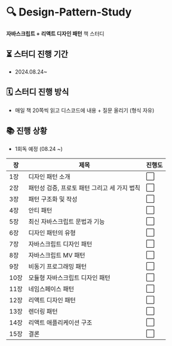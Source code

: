# 🔍 Design-Pattern-Study
**자바스크립트 + 리액트 디자인 패턴** 책 스터디

## ⏳ 스터디 진행 기간
- 2024.08.24~

## 🗓️ 스터디 진행 방식
- 매일 책 20쪽씩 읽고 디스코드에 내용 + 질문 올리기 (형식 자유)

## 📚 진행 상황
- 1회독 예정 (08.24 ~) 

| 장 | 제목 | 진행도                |
|------|-------|--------------------|
| 1장 | 디자인 패턴 소개 | :white_large_square: |
| 2장 | 패턴성 검증, 프로토 패턴 그리고 세 가지 법칙 | :white_large_square: |
| 3장 | 패턴 구조화 및 작성 | :white_large_square: |
| 4장 | 안티 패턴 | :white_large_square: |
| 5장 | 최신 자바스크립트 문법과 기능 | :white_large_square: |
| 6장 | 디자인 패턴의 유형 | :white_large_square: |
| 7장 | 자바스크립트 디자인 패턴 | :white_large_square: |
| 8장 | 자바스크립트 MV 패턴 | :white_large_square: |
| 9장 | 비동기 프로그래밍 패턴 | :white_large_square: |
| 10장 | 모듈형 자바스크립트 디자인 패턴 | :white_large_square: |
| 11장 | 네임스페이스 패턴 | :white_large_square: |
| 12장 | 리액트 디자인 패턴 | :white_large_square: |
| 13장 | 렌더링 패턴 | :white_large_square: |
| 14장 | 리액트 애플리케이션 구조 | :white_large_square: |
| 15장 | 결론 | :white_large_square: |

